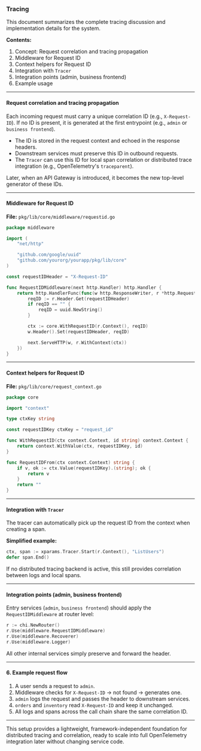### Tracing

This document summarizes the complete tracing discussion and implementation details for the system.

**Contents:**

1. Concept: Request correlation and tracing propagation
2. Middleware for Request ID
3. Context helpers for Request ID
4. Integration with `Tracer`
5. Integration points (admin, business frontend)
6. Example usage

---

#### Request correlation and tracing propagation

Each incoming request must carry a unique correlation ID (e.g., `X-Request-ID`). If no ID is present, it is generated at the first entrypoint (e.g., `admin` or `business frontend`).

* The ID is stored in the request context and echoed in the response headers.
* Downstream services must preserve this ID in outbound requests.
* The `Tracer` can use this ID for local span correlation or distributed trace integration (e.g., OpenTelemetry's `traceparent`).

Later, when an API Gateway is introduced, it becomes the new top-level generator of these IDs.

---

#### Middleware for Request ID

**File:** `pkg/lib/core/middleware/requestid.go`

```go
package middleware

import (
    "net/http"

    "github.com/google/uuid"
    "github.com/yourorg/yourapp/pkg/lib/core"
)

const requestIDHeader = "X-Request-ID"

func RequestIDMiddleware(next http.Handler) http.Handler {
    return http.HandlerFunc(func(w http.ResponseWriter, r *http.Request) {
        reqID := r.Header.Get(requestIDHeader)
        if reqID == "" {
            reqID = uuid.NewString()
        }

        ctx := core.WithRequestID(r.Context(), reqID)
        w.Header().Set(requestIDHeader, reqID)

        next.ServeHTTP(w, r.WithContext(ctx))
    })
}
```

---

#### Context helpers for Request ID

**File:** `pkg/lib/core/request_context.go`

```go
package core

import "context"

type ctxKey string

const requestIDKey ctxKey = "request_id"

func WithRequestID(ctx context.Context, id string) context.Context {
    return context.WithValue(ctx, requestIDKey, id)
}

func RequestIDFrom(ctx context.Context) string {
    if v, ok := ctx.Value(requestIDKey).(string); ok {
        return v
    }
    return ""
}
```

---

#### Integration with `Tracer`

The tracer can automatically pick up the request ID from the context when creating a span.

**Simplified example:**

```go
ctx, span := xparams.Tracer.Start(r.Context(), "ListUsers")
defer span.End()
```

If no distributed tracing backend is active, this still provides correlation between logs and local spans.

---

#### Integration points (admin, business frontend)

Entry services (`admin`, `business frontend`) should apply the `RequestIDMiddleware` at router level:

```go
r := chi.NewRouter()
r.Use(middleware.RequestIDMiddleware)
r.Use(middleware.Recoverer)
r.Use(middleware.Logger)
```

All other internal services simply preserve and forward the header.

---

#### 6. Example request flow

1. A user sends a request to `admin`.
2. Middleware checks for `X-Request-ID` → not found → generates one.
3. `admin` logs the request and passes the header to downstream services.
4. `orders` and `inventory` read `X-Request-ID` and keep it unchanged.
5. All logs and spans across the call chain share the same correlation ID.

---

This setup provides a lightweight, framework-independent foundation for distributed tracing and correlation, ready to scale into full OpenTelemetry integration later without changing service code.
